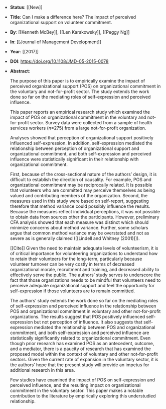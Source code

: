 - **Status**: [[New]]
- **Title**: Can I make a difference here? The impact of perceived organizational support on volunteer commitment.
- **By**: [[Kenneth McBey]], [[Len Karakowsky]], [[Peggy Ng]]
- **In**: [[Journal of Management Development]]
- **Year**: [[2017]]
- **DOI**: https://doi.org/10.1108/JMD-05-2015-0078
- **Abstract**:
  
  The purpose of this paper is to empirically examine the impact of perceived organizational support (POS) on organizational commitment in the voluntary and not-for-profit sector. The study extends the work done so far on the mediating roles of self-expression and perceived influence.
  
  This paper reports an empirical research study which examined the impact of POS on organizational commitment in the voluntary and not-for-profit sector. Survey data were collected from a sample of health services workers (*n*=275) from a large not-for-profit organization.
  
  Analyses showed that perception of organizational support positively influenced self-expression. In addition, self-expression mediated the relationship between perception of organizational support and organizational commitment, and both self-expression and perceived influence were statistically significant in their relationship with organizational commitment.
  
  First, because of the cross-sectional nature of the authors’ design, it is difficult to establish the direction of causality. For example, POS and organizational commitment may be reciprocally related. It is possible that volunteers who are committed may perceive themselves as being valued and contributing members of the organization. Second, the measures used in this study were based on self-report, suggesting therefore that method variance could possibly influence the results. Because the measures reflect individual perceptions, it was not possible to obtain data from sources other the participants. However, preliminary CFA analysis showed that each measure was distinct which should minimize concerns about method variance. Further, some scholars argue that common method variance may be overstated and not as severe as is generally claimed ([[Lindell and Whitney (2001)]]).
  
  [[Cite]] Given the need to maintain adequate levels of volunteerism, it is of critical importance for volunteering organizations to understand how to retain their volunteers for the long-term, particularly because volunteer turnover can be very costly in terms of decreased organizational morale, recruitment and training, and decreased ability to effectively serve the public. The authors’ study serves to underscore the fact that those organizations needs to be mindful that volunteers need to perceive adequate organizational support and feel the opportunity for self-expression if those volunteers are to remain committed.
  
  The authors’ study extends the work done so far on the mediating roles of self-expression and perceived influence in the relationship between POS and organizational commitment in voluntary and other not-for-profit organizations. The results suggest that POS positively influenced self-expression but not perception of influence. It also suggests that self-expression mediated the relationship between POS and organizational commitment, and both self-expression and perceived influence are statistically significantly related to organizational commitment. Even though prior research has examined POS as an antecedent, outcome, and a mediator, there is a paucity of research that has examined the proposed model within the context of voluntary and other not-for-profit sectors. Given the current rate of expansion in the voluntary sector, it is the authors’ hope that the present study will provide an impetus for additional research in this area.
  
  Few studies have examined the impact of POS on self-expression and perceived influence, and the resulting impact on organizational commitment in the voluntary sector. This paper makes a notable contribution to the literature by empirically exploring this understudied relationship.